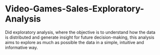 # Video-Games-Sales-Exploratory-Analysis
Did exploratory analysis, where the objective is to understand how the data is distributed and generate insight for future decision-making, this analysis aims to explore as much as possible the data in a simple, intuitive and informative way.
